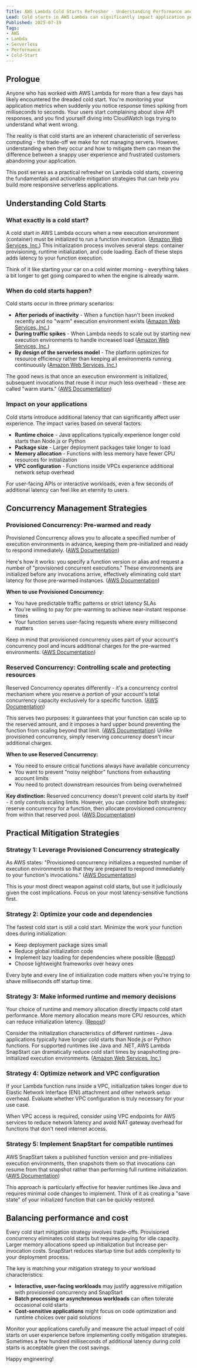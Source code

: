 ```yaml
---
Title: AWS Lambda Cold Starts Refresher - Understanding Performance and Mitigation Strategies
Lead: Cold starts in AWS Lambda can significantly impact application performance, especially for user-facing workloads. This refresher explores what cold starts are, why they happen, and practical strategies to mitigate their impact on your serverless applications.
Published: 2025-07-19
Tags: 
- AWS
- Lambda
- Serverless
- Performance
- Cold-Start
---
```


## Prologue
Anyone who has worked with AWS Lambda for more than a few days has likely encountered the dreaded cold start. You're monitoring your application metrics when suddenly you notice response times spiking from milliseconds to seconds. Your users start complaining about slow API responses, and you find yourself diving into CloudWatch logs trying to understand what went wrong.

The reality is that cold starts are an inherent characteristic of serverless computing - the trade-off we make for not managing servers. However, understanding when they occur and how to mitigate them can mean the difference between a snappy user experience and frustrated customers abandoning your application.

This post serves as a practical refresher on Lambda cold starts, covering the fundamentals and actionable mitigation strategies that can help you build more responsive serverless applications.

## Understanding Cold Starts

### What exactly is a cold start?
A cold start in AWS Lambda occurs when a new execution environment (container) must be initialized to run a function invocation. ([Amazon Web Services, Inc.][1]) This initialization process involves several steps: container provisioning, runtime initialization, and code loading. Each of these steps adds latency to your function execution.

Think of it like starting your car on a cold winter morning - everything takes a bit longer to get going compared to when the engine is already warm.

### When do cold starts happen?
Cold starts occur in three primary scenarios:

* **After periods of inactivity** - When a function hasn't been invoked recently and no "warm" execution environment exists ([Amazon Web Services, Inc.][1])
* **During traffic spikes** - When Lambda needs to scale out by starting new execution environments to handle increased load ([Amazon Web Services, Inc.][1])
* **By design of the serverless model** - The platform optimizes for resource efficiency rather than keeping all environments running continuously ([Amazon Web Services, Inc.][1])

The good news is that once an execution environment is initialized, subsequent invocations that reuse it incur much less overhead - these are called "warm starts." ([AWS Documentation][2])

### Impact on your applications
Cold starts introduce additional latency that can significantly affect user experience. The impact varies based on several factors:

* **Runtime choice** - Java applications typically experience longer cold starts than Node.js or Python
* **Package size** - Larger deployment packages take longer to load
* **Memory allocation** - Functions with less memory have fewer CPU resources for initialization
* **VPC configuration** - Functions inside VPCs experience additional network setup overhead

For user-facing APIs or interactive workloads, even a few seconds of additional latency can feel like an eternity to users.

## Concurrency Management Strategies

### Provisioned Concurrency: Pre-warmed and ready
Provisioned Concurrency allows you to allocate a specified number of execution environments in advance, keeping them pre-initialized and ready to respond immediately. ([AWS Documentation][3])

Here's how it works: you specify a function version or alias and request a number of "provisioned concurrent executions." These environments are initialized before any invocations arrive, effectively eliminating cold start latency for those pre-warmed instances. ([AWS Documentation][4])

**When to use Provisioned Concurrency:**
* You have predictable traffic patterns or strict latency SLAs
* You're willing to pay for pre-warming to achieve near-instant response times
* Your function serves user-facing requests where every millisecond matters

Keep in mind that provisioned concurrency uses part of your account's concurrency pool and incurs additional charges for the pre-warmed environments. ([AWS Documentation][3])

### Reserved Concurrency: Controlling scale and protecting resources
Reserved Concurrency operates differently - it's a concurrency control mechanism where you reserve a portion of your account's total concurrency capacity exclusively for a specific function. ([AWS Documentation][4])

This serves two purposes: it guarantees that your function can scale up to the reserved amount, and it imposes a hard upper bound preventing the function from scaling beyond that limit. ([AWS Documentation][4]) Unlike provisioned concurrency, simply reserving concurrency doesn't incur additional charges.

**When to use Reserved Concurrency:**
* You need to ensure critical functions always have available concurrency
* You want to prevent "noisy neighbor" functions from exhausting account limits
* You need to protect downstream resources from being overwhelmed

**Key distinction:** Reserved concurrency doesn't prevent cold starts by itself - it only controls scaling limits. However, you can combine both strategies: reserve concurrency for a function, then allocate provisioned concurrency from within that reserved pool. ([AWS Documentation][3])

## Practical Mitigation Strategies

### Strategy 1: Leverage Provisioned Concurrency strategically
As AWS states: "Provisioned concurrency initializes a requested number of execution environments so that they are prepared to respond immediately to your function's invocations." ([AWS Documentation][5])

This is your most direct weapon against cold starts, but use it judiciously given the cost implications. Focus on your most latency-sensitive functions first.

### Strategy 2: Optimize your code and dependencies
The fastest cold start is still a cold start. Minimize the work your function does during initialization:

* Keep deployment package sizes small
* Reduce global initialization code
* Implement lazy loading for dependencies where possible ([Repost][6])
* Choose lightweight frameworks over heavy ones

Every byte and every line of initialization code matters when you're trying to shave milliseconds off startup time.

### Strategy 3: Make informed runtime and memory decisions
Your choice of runtime and memory allocation directly impacts cold start performance. More memory allocation means more CPU resources, which can reduce initialization latency. ([Repost][6])

Consider the initialization characteristics of different runtimes - Java applications typically have longer cold starts than Node.js or Python functions. For supported runtimes like Java and .NET, AWS Lambda SnapStart can dramatically reduce cold start times by snapshotting pre-initialized execution environments. ([Amazon Web Services, Inc.][7])

### Strategy 4: Optimize network and VPC configuration
If your Lambda function runs inside a VPC, initialization takes longer due to Elastic Network Interface (ENI) attachment and other network setup overhead. Evaluate whether VPC configuration is truly necessary for your use case.

When VPC access is required, consider using VPC endpoints for AWS services to reduce network latency and avoid NAT gateway overhead for functions that don't need internet access.

### Strategy 5: Implement SnapStart for compatible runtimes
AWS SnapStart takes a published function version and pre-initializes execution environments, then snapshots them so that invocations can resume from that snapshot rather than performing full runtime initialization. ([AWS Documentation][8])

This approach is particularly effective for heavier runtimes like Java and requires minimal code changes to implement. Think of it as creating a "save state" of your initialized function that can be quickly restored.

## Balancing performance and cost
Every cold start mitigation strategy involves trade-offs. Provisioned concurrency eliminates cold starts but requires paying for idle capacity. Larger memory allocations speed up initialization but increase per-invocation costs. SnapStart reduces startup time but adds complexity to your deployment process.

The key is matching your mitigation strategy to your workload characteristics:

* **Interactive, user-facing workloads** may justify aggressive mitigation with provisioned concurrency and SnapStart
* **Batch processing or asynchronous workloads** can often tolerate occasional cold starts
* **Cost-sensitive applications** might focus on code optimization and runtime choices over paid solutions

Monitor your applications carefully and measure the actual impact of cold starts on user experience before implementing costly mitigation strategies. Sometimes a few hundred milliseconds of additional latency during cold starts is acceptable given the cost savings.

Happy engineering!

[1]: https://aws.amazon.com/blogs/compute/understanding-and-remediating-cold-starts-an-aws-lambda-perspective/?utm_source=chatgpt.com "Understanding and Remediating Cold Starts: An AWS Lambda Perspective"
[2]: https://docs.aws.amazon.com/lambda/latest/dg/lambda-runtime-environment.html?utm_source=chatgpt.com "Understanding the Lambda execution environment lifecycle"
[3]: https://docs.aws.amazon.com/lambda/latest/dg/provisioned-concurrency.html?utm_source=chatgpt.com "Configuring provisioned concurrency for a function - AWS Lambda"
[4]: https://docs.aws.amazon.com/lambda/latest/dg/configuration-concurrency.html?utm_source=chatgpt.com "Configuring reserved concurrency for a function - AWS Lambda"
[5]: https://docs.aws.amazon.com/wellarchitected/latest/serverless-applications-lens/aws-lambda.html?utm_source=chatgpt.com "AWS Lambda - Serverless Applications Lens"
[6]: https://repost.aws/knowledge-center/lambda-cold-start?utm_source=chatgpt.com "Troubleshoot Lambda function cold start issues | AWS re:Post"
[7]: https://aws.amazon.com/blogs/compute/optimizing-cold-start-performance-of-aws-lambda-using-advanced-priming-strategies-with-snapstart/?utm_source=chatgpt.com "Optimizing cold start performance of AWS Lambda using advanced priming ..."
[8]: https://docs.aws.amazon.com/lambda/latest/dg/snapstart.html?utm_source=chatgpt.com "Improving startup performance with Lambda SnapStart - AWS Lambda"